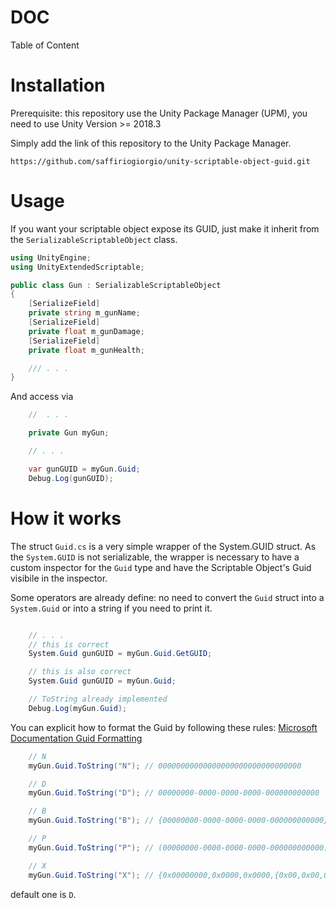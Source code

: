 # DOC

Table of Content

# Installation

Prerequisite: this repository use the Unity Package Manager (UPM), you need to use Unity Version >= 2018.3

Simply add the link of this repository to the Unity Package Manager.

```
https://github.com/saffiriogiorgio/unity-scriptable-object-guid.git
```

# Usage

If you want your scriptable object expose its GUID, just make it inherit from the `SerializableScriptableObject` class.

```c#
using UnityEngine;
using UnityExtendedScriptable;

public class Gun : SerializableScriptableObject
{
    [SerializeField]
    private string m_gunName;
    [SerializeField]
    private float m_gunDamage;
    [SerializeField]
    private float m_gunHealth;

    /// . . .
}
```

And access via

```C#
    //  . . .

    private Gun myGun;

    // . . .

    var gunGUID = myGun.Guid;
    Debug.Log(gunGUID);
```

# How it works

The struct `Guid.cs` is a very simple wrapper of the System.GUID struct. As the `System.GUID` is not serializable, the wrapper is necessary to have a custom inspector for the `Guid` type and have the Scriptable Object's Guid visibile in the inspector.

Some operators are already define: no need to convert the `Guid` struct into a `System.Guid` or into a string if you need to print it.

```C#

    // . . .
    // this is correct
    System.Guid gunGUID = myGun.Guid.GetGUID;

    // this is also correct
    System.Guid gunGUID = myGun.Guid;

    // ToString already implemented
    Debug.Log(myGun.Guid);
```

You can explicit how to format the Guid by following these rules: [Microsoft Documentation Guid Formatting](https://learn.microsoft.com/it-it/dotnet/api/system.guid.tostring?view=net-8.0)

```C#
    // N
    myGun.Guid.ToString("N"); // 00000000000000000000000000000000

    // D
    myGun.Guid.ToString("D"); // 00000000-0000-0000-0000-000000000000

    // B
    myGun.Guid.ToString("B"); // {00000000-0000-0000-0000-000000000000}

    // P
    myGun.Guid.ToString("P"); // (00000000-0000-0000-0000-000000000000)

    // X
    myGun.Guid.ToString("X"); // {0x00000000,0x0000,0x0000,{0x00,0x00,0x00,0x00,0x00,0x00,0x00,0x00}}
```

default one is `D`.
